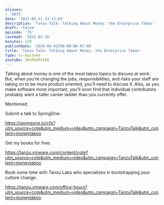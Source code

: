 ```yaml
---
aliases:
- '0075'
date: '2021-03-11 13:13:03'
description: 'Tanzu Talk: Talking About Money: the Enterprise Taboo'
draft: 'False'
episode: '75'
lastmod: '2021-03-26'
minutes: 120
publishdate: '2020-04-01T00:00:00-07:00'
title: 'Tanzu Talk: Talking About Money: the Enterprise Taboo'
type: tv-episode
youtube: ZHcM1U0tEAU
---
```


Talking about money is one of the most taboo topics to discuss at work. But, when you’re changing the jobs, responsibilities, and risks your staff are taking on to be more product oriented, you’ll need to discuss it. Also, as you make software more important, you’ll soon find that individual contributors probably want a taller career ladder than you currently offer.

Mentioned:

Submit a talk to SpringOne: 

https://springone.io/cfp?utm_source=cote&utm_medium=video&utm_campaign=TanzuTalk&utm_content=moneytaboo

Get my books for free: 

https://tanzu.vmware.com/content/cote?utm_source=cote&utm_medium=video&utm_campaign=TanzuTalk&utm_content=moneytaboo

Book some time with Tanzu Labs who specializes in bootstrapping your culture change:

https://tanzu.vmware.com/office-hours?utm_source=cote&utm_medium=video&utm_campaign=TanzuTalk&utm_content=moneytaboo